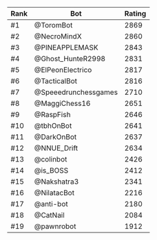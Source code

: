Rank|Bot|Rating
---|---|---
#1|@ToromBot|2869
#2|@NecroMindX|2860
#3|@PINEAPPLEMASK|2843
#4|@Ghost_HunteR2998|2831
#5|@ElPeonElectrico|2817
#6|@TacticalBot|2816
#7|@Speeedrunchessgames|2710
#8|@MaggiChess16|2651
#9|@RaspFish|2646
#10|@tbhOnBot|2641
#11|@DarkOnBot|2637
#12|@NNUE_Drift|2634
#13|@colinbot|2426
#14|@is_BOSS|2412
#15|@Nakshatra3|2341
#16|@NilatacBot|2216
#17|@anti-bot|2180
#18|@CatNail|2084
#19|@pawnrobot|1912

